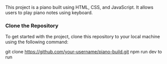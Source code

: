 This project is a piano built using HTML, CSS, and JavaScript. It allows users to play piano notes using keyboard.

### Clone the Repository

To get started with the project, clone this repository to your local machine using the following command:

git clone https://github.com/your-username/piano-build.git
npm run dev to run

